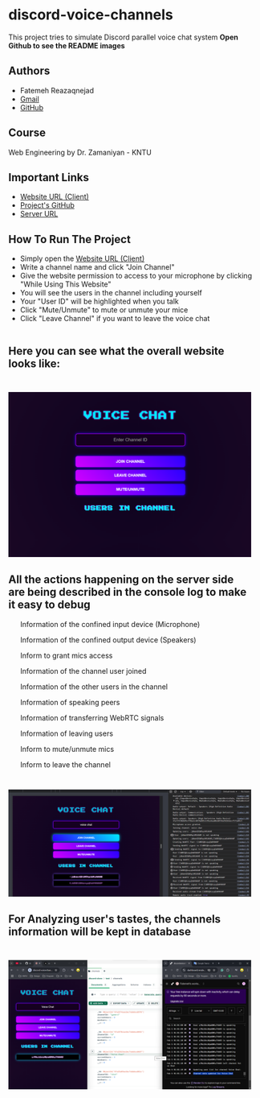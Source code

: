 # discord-voice-channels

This project tries to simulate Discord parallel voice chat system
**Open Github to see the README images**

## Authors
- Fatemeh Reazaqnejad
- [Gmail](razaqnejad@gmail.com)
- [GitHub](https://github.com/razaqnejad)

## Course
Web Engineering by Dr. Zamaniyan - KNTU

## Important Links
- [Website URL (Client)](https://discord-voicechannels.vercel.app/)
- [Project's GitHub](https://github.com/razaqnejad/discord-voice-channels)
- [Server URL ](https://discordvoicechannels.onrender.com)

## How To Run The Project
- Simply open the [Website URL (Client)](https://discord-voicechannels.vercel.app/)
- Write a channel name and click "Join Channel"
- Give the website permission to access to your microphone by clicking "While Using This Website"
- You will see the users in the channel including yourself
- Your "User ID" will be highlighted when you talk
- Click "Mute/Unmute" to mute or unmute your mice
- Click "Leave Channel" if you want to leave the voice chat

<div style="display: flex; align-items: flex-start;">
    <div style="margin-right: 20px;">
        <div>
            <h2> Here you can see what the overall website looks like:</h2>
            <br>
            <img src="screen-shots/Idle.png" width="600" style="margin-top: 10px;">
        </div>
        <div style="margin-top: 10px;">
            <h2>All the actions happening on the server side are being described in the console log to make it easy to debug</h2>
            <ul>Information of the confined input device (Microphone)</ul>
            <ul>Information of the confined output device (Speakers)</ul>
            <ul>Inform to grant mics access</ul>
            <ul>Information of the channel user joined</ul>
            <ul>Information of the other users in the channel</ul>
            <ul>Information of speaking peers</ul>
            <ul>Information of transferring WebRTC signals</ul>
            <ul>Information of leaving users</ul>
            <ul>Inform to mute/unmute mics</ul>
            <ul>Inform to leave the channel</ul>
            <br>
            <img src="screen-shots/join.png" width="600" style="margin-top: 10px;">
        </div>
        <div style="margin-top: 10px;">
            <h2>For Analyzing user's tastes, the channels information will be kept in database</h2>
            <br>
            <img src="screen-shots/Backend.png" width="600" style="margin-top: 10px;">
        </div>
    </div>
</div>

